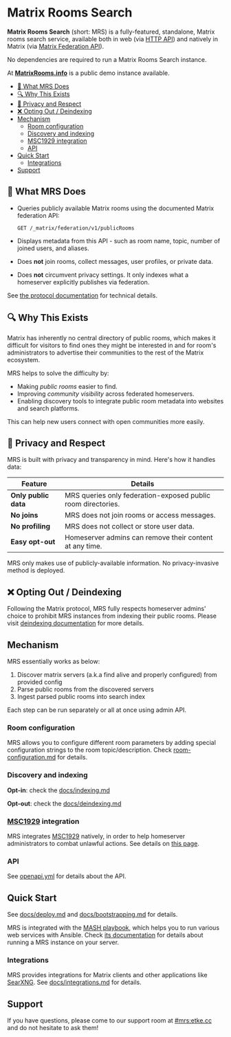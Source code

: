 <!--
SPDX-FileCopyrightText: 2023 - 2025 Nikita Chernyi
SPDX-FileCopyrightText: 2025 Suguru Hirahara

SPDX-License-Identifier: AGPL-3.0-or-later
-->

# Matrix Rooms Search

**Matrix Rooms Search** (short: MRS) is a fully-featured, standalone, Matrix rooms search service, available both in web (via [HTTP API](./openapi.yml)) and natively in Matrix (via [Matrix Federation API](./docs/integrations.md)).

No dependencies are required to run a Matrix Rooms Search instance.

At **[MatrixRooms.info](https://matrixrooms.info)** is a public demo instance available.

<!-- vim-markdown-toc GFM -->

* [📌 What MRS Does](#-what-mrs-does)
* [🔍 Why This Exists](#-why-this-exists)
* [🔐 Privacy and Respect](#-privacy-and-respect)
* [❌ Opting Out / Deindexing](#-opting-out--deindexing)
* [Mechanism](#mechanism)
    * [Room configuration](#room-configuration)
    * [Discovery and indexing](#discovery-and-indexing)
    * [MSC1929 integration](#msc1929-integration)
    * [API](#api)
* [Quick Start](#quick-start)
    * [Integrations](#integrations)
* [Support](#support)

<!-- vim-markdown-toc -->

## 📌 What MRS Does

* Queries publicly available Matrix rooms using the documented Matrix federation API:

  ```
  GET /_matrix/federation/v1/publicRooms
  ```
* Displays metadata from this API - such as room name, topic, number of joined users, and aliases.
* Does **not** join rooms, collect messages, user profiles, or private data.
* Does **not** circumvent privacy settings. It only indexes what a homeserver explicitly publishes via federation.

See [the protocol documentation](https://spec.matrix.org/latest/server-server-api/#get_matrixfederationv1publicrooms) for technical details.

## 🔍 Why This Exists

Matrix has inherently no central directory of public rooms, which makes it difficult for visitors to find ones they might be interested in and for room's administrators to advertise their communities to the rest of the Matrix ecosystem.

MRS helps to solve the difficulty by:

* Making *public rooms* easier to find.
* Improving *community visibility* across federated homeservers.
* Enabling discovery tools to integrate public room metadata into websites and search platforms.

This can help new users connect with open communities more easily.

## 🔐 Privacy and Respect

MRS is built with privacy and transparency in mind. Here's how it handles data:

| Feature              | Details                                                          |
| -------------------- | ---------------------------------------------------------------- |
| **Only public data** | MRS queries only federation-exposed public room directories.     |
| **No joins**         | MRS does not join rooms or access messages.                      |
| **No profiling**     | MRS does not collect or store user data.                         |
| **Easy opt-out**     | Homeserver admins can remove their content at any time.          |

MRS only makes use of publicly-available information. No privacy-invasive method is deployed.

## ❌ Opting Out / Deindexing

Following the Matrix protocol, MRS fully respects homeserver admins' choice to prohibit MRS instances from indexing their public rooms. Please visit [deindexing documentation](./docs/deindexing.md) for more details.

## Mechanism

MRS essentially works as below:

1. Discover matrix servers (a.k.a find alive and properly configured) from provided config
2. Parse public rooms from the discovered servers
3. Ingest parsed public rooms into search index

Each step can be run separately or all at once using admin API.

### Room configuration

MRS allows you to configure different room parameters by adding special configuration strings to the room topic/description. Check [room-configuration.md](./docs/room-configuration.md) for details.

### Discovery and indexing

**Opt-in**: check the [docs/indexing.md](./docs/indexing.md)

**Opt-out**: check the [docs/deindexing.md](./docs/deindexing.md)

### [MSC1929](https://github.com/matrix-org/matrix-spec-proposals/pull/1929) integration

MRS integrates [MSC1929](https://github.com/matrix-org/matrix-spec-proposals/pull/1929) natively, in order to help homeserver administrators to combat unlawful actions. See details on [this page](./msc1929.md).

### API

See [openapi.yml](./openapi.yml) for details about the API.

## Quick Start

See [docs/deploy.md](./docs/deploy.md) and [docs/bootstrapping.md](./docs/bootstrapping.md) for details.

MRS is integrated with the [MASH playbook](https://github.com/mother-of-all-self-hosting/mash-playbook/), which helps you to run various web services with Ansible. Check [its documentation](https://github.com/mother-of-all-self-hosting/mash-playbook/blob/main/docs/services/mrs.md) for details about running a MRS instance on your server.

### Integrations

MRS provides integrations for Matrix clients and other applications like [SearXNG](https://docs.searxng.org). See [docs/integrations.md](./docs/integrations.md) for details.

## Support

If you have questions, please come to our support room at [#mrs:etke.cc](https://matrixrooms.info/room/mrs:etke.cc) and do not hesitate to ask them!
